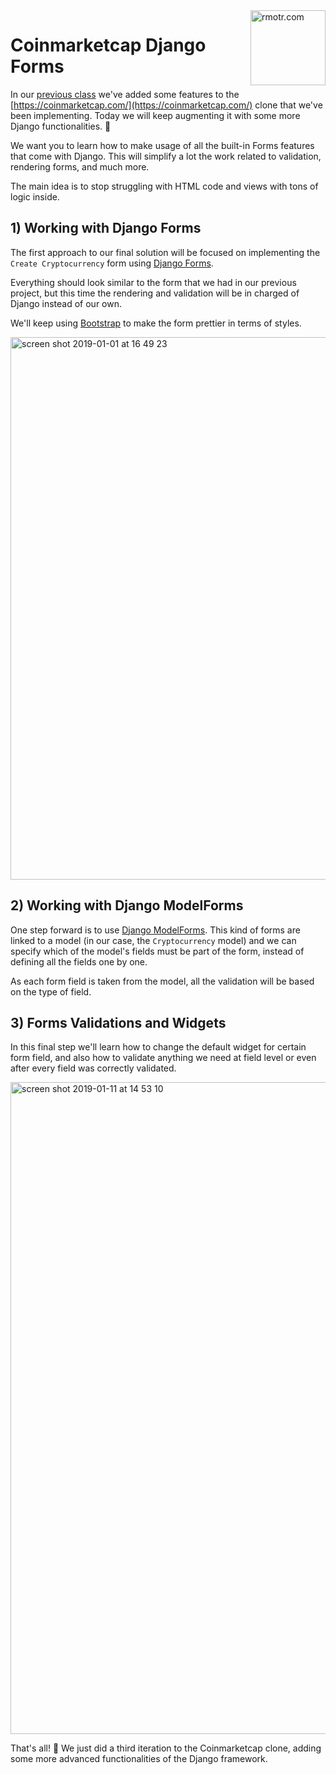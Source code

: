 <img align="right" width="120" alt="rmotr.com" src="https://user-images.githubusercontent.com/7065401/45454218-80bee800-b6b9-11e8-97bb-bb5e7675f440.png">

# Coinmarketcap Django Forms

In our [previous class](https://github.com/rmotr-curriculum/wdc-class-1-coinmarketcap-clone) we've added some features to the [https://coinmarketcap.com/](https://coinmarketcap.com/) clone that we've been implementing. Today we will keep augmenting it with some more Django functionalities. 🙌

We want you to learn how to make usage of all the built-in Forms features that come with Django. This will simplify a lot the work related to validation, rendering forms, and much more.

The main idea is to stop struggling with HTML code and views with tons of logic inside.


## 1) Working with Django Forms

The first approach to our final solution will be focused on implementing the `Create Cryptocurrency` form using [Django Forms](https://docs.djangoproject.com/en/2.1/topics/forms/#building-a-form-in-django).

Everything should look similar to the form that we had in our previous project, but this time the rendering and validation will be in charged of Django instead of our own.

We'll keep using [Bootstrap](https://getbootstrap.com/) to make the form prettier in terms of styles.

<img width="868" alt="screen shot 2019-01-01 at 16 49 23" src="https://user-images.githubusercontent.com/2788551/50575892-43f03b80-0de5-11e9-9846-73891049bf35.png">

## 2) Working with Django ModelForms

One step forward is to use [Django ModelForms](https://docs.djangoproject.com/en/2.1/topics/forms/modelforms/). This kind of forms are linked to a model (in our case, the `Cryptocurrency` model) and we can specify which of the model's fields must be part of the form, instead of defining all the fields one by one.

As each form field is taken from the model, all the validation will be based on the type of field.

## 3) Forms Validations and Widgets

In this final step we'll learn how to change the default widget for certain form field, and also how to validate anything we need at field level or even after every field was correctly validated.

<img width="1043" alt="screen shot 2019-01-11 at 14 53 10" src="https://user-images.githubusercontent.com/2788551/51050781-b1078c00-15b0-11e9-8e51-9f6b36f166f5.png">

That's all! 🎉 We just did a third iteration to the Coinmarketcap clone, adding some more advanced functionalities of the Django framework.
